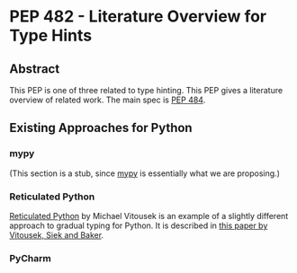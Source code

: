 # PEP 482 - Literature Overview for Type Hints

## Abstract

This PEP is one of three related to type hinting. This PEP gives a literature overview of related work. The main spec is [PEP 484](PEP484_TypeHints.md).

## Existing Approaches for Python

### mypy

(This section is a stub, since [mypy](https://mypy-lang.org/) is essentially what we are proposing.)

### Reticulated Python

[Reticulated Python](https://github.com/mvitousek/reticulated) by Michael Vitousek is an example of a slightly different approach to gradual typing for Python. It is described in [this paper by Vitousek, Siek and Baker](https://github.com/dimitarpg13/UnderstandingPandasAndNumpySourceCode/blob/main/docs/articles/DesignAndEvaluationofGradualTypingforPythonVitousek2014.pdf).

### PyCharm


